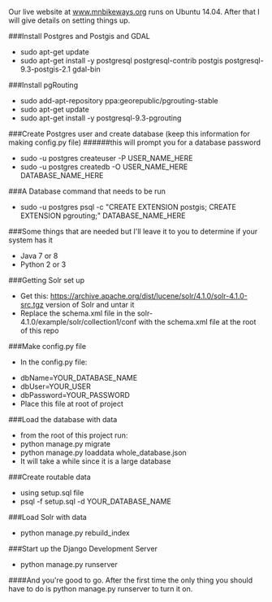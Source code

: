 Our live website at www.mnbikeways.org runs on Ubuntu 14.04. After that I will give details
on setting things up.

###Install Postgres and Postgis and GDAL
* sudo apt-get update
* sudo apt-get install -y postgresql postgresql-contrib postgis postgresql-9.3-postgis-2.1 gdal-bin
    
###Install pgRouting
* sudo add-apt-repository ppa:georepublic/pgrouting-stable
* sudo apt-get update
* sudo apt-get install -y postgresql-9.3-pgrouting

###Create Postgres user and create database (keep this information for making config.py file)
######this will prompt you for a database password
* sudo -u postgres createuser -P USER_NAME_HERE
* sudo -u postgres createdb -O USER_NAME_HERE DATABASE_NAME_HERE

###A Database command that needs to be run
* sudo -u postgres psql -c "CREATE EXTENSION postgis; CREATE EXTENSION pgrouting;" DATABASE_NAME_HERE

###Some things that are needed but I'll leave it to you to determine if your system has it
* Java 7 or 8
* Python 2 or 3

###Getting Solr set up
* Get this: https://archive.apache.org/dist/lucene/solr/4.1.0/solr-4.1.0-src.tgz version of Solr and untar it
* Replace the schema.xml file in the solr-4.1.0/example/solr/collection1/conf with the schema.xml file at the root of this repo

###Make config.py file
- In the config.py file:
* dbName=YOUR_DATABASE_NAME
* dbUser=YOUR_USER
* dbPassword=YOUR_PASSWORD
* Place this file at root of project

###Load the database with data
* from the root of this project run:
* python manage.py migrate
* python manage.py loaddata whole_database.json
* It will take a while since it is a large database

###Create routable data
* using setup.sql file
* psql -f setup.sql -d YOUR_DATABASE_NAME

###Load Solr with data
* python manage.py rebuild_index

###Start up the Django Development Server
* python manage.py runserver


####And you're good to go. After the first time the only thing you should have to do is python manage.py runserver to turn it on.
    


